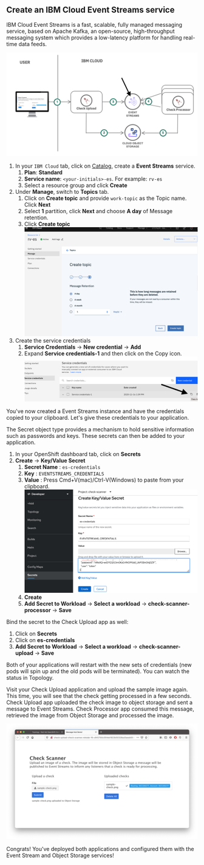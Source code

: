 ## Create an IBM Cloud Event Streams service

IBM Cloud Event Streams is a fast, scalable, fully managed messaging service, based on Apache Kafka, an open-source, high-throughput messaging system which provides a low-latency platform for handling real-time data feeds.

![](../assets/Architecture-es.png)

1. In your `IBM Cloud` tab, click on [Catalog](https://cloud.ibm.com/catalog), create a **Event Streams** service.
   1. **Plan**: **Standard**
   2. **Service name**: `<your-initials>-es`. For example: `rv-es`
   3. Select a resource group and click **Create**
2. Under **Manage**, switch to **Topics** tab.
   1. Click on **Create topic** and provide `work-topic` as the Topic name. Click **Next**
   2. Select **1** partition, click **Next** and choose **A day** of Message retention.
   3. Click **Create topic**
   ![](../assets/create-topic.png)
3. Create the service credentials
   1. **Service Credentials** -> **New credential** -> **Add**
   2. Expand **Service credentials-1** and then click on the Copy icon.
   ![copy cos credential](../assets/copy-cos-credential.png)

You've now created a Event Streams instance and have the credentials copied to your clipboard. Let's give these credentials to your application.

The Secret object type provides a mechanism to hold sensitive information such as passwords and keys. These secrets can then be added to your application.

1. In your OpenShift dashboard tab, click on **Secrets** 
2. **Create** -> **Key/Value Secret**
   1. **Secret Name** : `es-credentials`
   2. **Key** : `EVENTSTREAMS_CREDENTIALS`
   3. **Value** : Press Cmd+V(mac)/Ctrl-V(Windows) to paste from your clipboard. 
   ![paste cos credential](../assets/paste-es-credential.png)
   4. **Create**
   5. **Add Secret to Workload** -> **Select a workload** -> **check-scanner-processor** -> **Save**

Bind the secret to the Check Upload app as well:

1. Click on **Secrets** 
2. Click on **es-credentials**
3. **Add Secret to Workload** -> **Select a workload** -> **check-scanner-upload** -> **Save**

Both of your applications will restart with the new sets of credentials (new pods will spin up and the old pods will be terminated). You can watch the status in Topology.

Visit your Check Upload application and upload the sample image again. This time, you will see that the check getting processed in a few seconds. Check Upload app uploaded the check image to object storage and sent a message to Event Streams. Check Processor app consumed this message, retrieved the image from Object Storage and processed the image.

![](../assets/check-scanner-ui.png)

Congrats! You've deployed both applications and configured them with the Event Stream and Object Storage services!